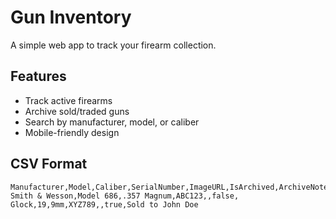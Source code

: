 # Gun Inventory

A simple web app to track your firearm collection.

## Features

- Track active firearms
- Archive sold/traded guns
- Search by manufacturer, model, or caliber
- Mobile-friendly design

## CSV Format

```csv
Manufacturer,Model,Caliber,SerialNumber,ImageURL,IsArchived,ArchiveNotes
Smith & Wesson,Model 686,.357 Magnum,ABC123,,false,
Glock,19,9mm,XYZ789,,true,Sold to John Doe
``` 